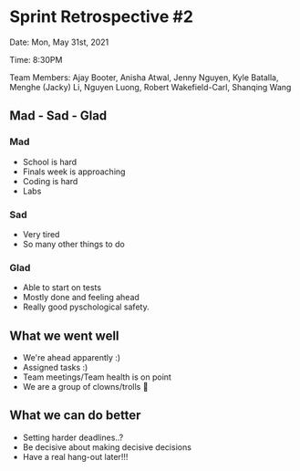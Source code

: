 # Sprint Retrospective #2

Date: Mon, May 31st, 2021

Time: 8:30PM

Team Members: Ajay Booter, Anisha Atwal, Jenny Nguyen, Kyle Batalla, Menghe (Jacky) Li, Nguyen Luong, Robert Wakefield-Carl, Shanqing Wang

## Mad - Sad - Glad
### Mad
- School is hard
- Finals week is approaching
- Coding is hard
- Labs

### Sad
- Very tired
- So many other things to do

### Glad
- Able to start on tests
- Mostly done and feeling ahead
- Really good pyschological safety.

## What we went well
- We're ahead apparently :)
- Assigned tasks :)
- Team meetings/Team health is on point
- We are a group of clowns/trolls 🤡


## What we can do better
- Setting harder deadlines..?
- Be decisive about making decisive decisions
- Have a real hang-out later!!!
